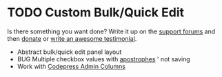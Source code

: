 # TODO Custom Bulk/Quick Edit

Is there something you want done? Write it up on the [support forums](http://wordpress.org/support/plugin/custom-bulkquick-edit) and then [donate](http://aihr.us/about-aihrus/donate/) or [write an awesome testimonial](http://aihr.us/about-aihrus/testimonials/add-testimonial/).

* Abstract bulk/quick edit panel layout
* BUG Multiple checkbox values with [apostrophes](http://stackoverflow.com/questions/6474958/jquery-how-to-escape-quotes) ' not saving
* Work with [Codepress Admin Columns](http://wordpress.org/plugins/codepress-admin-columns/)